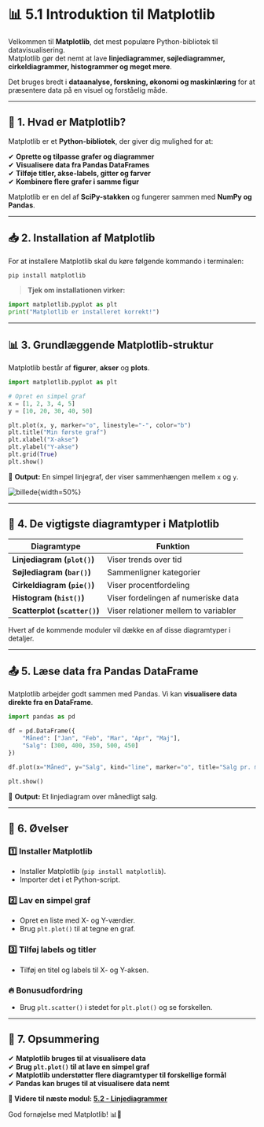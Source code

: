 # 📊 **5.1 Introduktion til Matplotlib**  

Velkommen til **Matplotlib**, det mest populære Python-bibliotek til datavisualisering.  
Matplotlib gør det nemt at lave **linjediagrammer, søjlediagrammer, cirkeldiagrammer, histogrammer og meget mere**.  

Det bruges bredt i **dataanalyse, forskning, økonomi og maskinlæring** for at præsentere data på en visuel og forståelig måde.

---

## 📌 **1. Hvad er Matplotlib?**  

Matplotlib er et **Python-bibliotek**, der giver dig mulighed for at:  

✔ **Oprette og tilpasse grafer og diagrammer**  
✔ **Visualisere data fra Pandas DataFrames**  
✔ **Tilføje titler, akse-labels, gitter og farver**  
✔ **Kombinere flere grafer i samme figur**  

Matplotlib er en del af **SciPy-stakken** og fungerer sammen med **NumPy og Pandas**.

---

## 📥 **2. Installation af Matplotlib**  

For at installere Matplotlib skal du køre følgende kommando i terminalen:  

```bash
pip install matplotlib
```

> **Tjek om installationen virker:**  

```python
import matplotlib.pyplot as plt
print("Matplotlib er installeret korrekt!")
```

---

## 📊 **3. Grundlæggende Matplotlib-struktur**  

Matplotlib består af **figurer**, **akser** og **plots**.  

```python
import matplotlib.pyplot as plt

# Opret en simpel graf
x = [1, 2, 3, 4, 5]
y = [10, 20, 30, 40, 50]

plt.plot(x, y, marker="o", linestyle="-", color="b")
plt.title("Min første graf")
plt.xlabel("X-akse")
plt.ylabel("Y-akse")
plt.grid(True)
plt.show()
```

📌 **Output:** En simpel linjegraf, der viser sammenhængen mellem `x` og `y`.

![billede](https://github.com/user-attachments/assets/5090184f-a76b-4522-940d-d6ca1184a785){width=50%}

---

## 📂 **4. De vigtigste diagramtyper i Matplotlib**  

| Diagramtype | Funktion |
|-------------|----------|
| **Linjediagram (`plot()`)** | Viser trends over tid |
| **Søjlediagram (`bar()`)** | Sammenligner kategorier |
| **Cirkeldiagram (`pie()`)** | Viser procentfordeling |
| **Histogram (`hist()`)** | Viser fordelingen af numeriske data |
| **Scatterplot (`scatter()`)** | Viser relationer mellem to variabler |

Hvert af de kommende moduler vil dække en af disse diagramtyper i detaljer.

---

## 📤 **5. Læse data fra Pandas DataFrame**  

Matplotlib arbejder godt sammen med Pandas. Vi kan **visualisere data direkte fra en DataFrame**.  

```python
import pandas as pd

df = pd.DataFrame({
    "Måned": ["Jan", "Feb", "Mar", "Apr", "Maj"],
    "Salg": [300, 400, 350, 500, 450]
})

df.plot(x="Måned", y="Salg", kind="line", marker="o", title="Salg pr. måned")

plt.show()
```

📌 **Output:** Et linjediagram over månedligt salg.

---

## 🎯 **6. Øvelser**  

### 1️⃣ **Installer Matplotlib**
- Installer Matplotlib (`pip install matplotlib`).
- Importer det i et Python-script.

### 2️⃣ **Lav en simpel graf**
- Opret en liste med X- og Y-værdier.
- Brug `plt.plot()` til at tegne en graf.

### 3️⃣ **Tilføj labels og titler**
- Tilføj en titel og labels til X- og Y-aksen.

### 🔥 **Bonusudfordring**
- Brug `plt.scatter()` i stedet for `plt.plot()` og se forskellen.

---

## 🚀 **7. Opsummering**  
✔ **Matplotlib bruges til at visualisere data**  
✔ **Brug `plt.plot()` til at lave en simpel graf**  
✔ **Matplotlib understøtter flere diagramtyper til forskellige formål**  
✔ **Pandas kan bruges til at visualisere data nemt**  

**📌 Videre til næste modul: [5.2 - Linjediagrammer](5.2-Linjediagrammer.md)**  

God fornøjelse med Matplotlib! 📊🐍  
